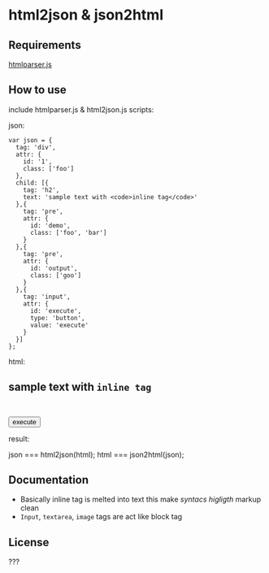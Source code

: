 html2json & json2html
============================================

## Requirements

[htmlparser.js](http://ejohn.org/files/htmlparser.js)

## How to use

include htmlparser.js & html2json.js scripts:

  <script src="http://ejohn.org/files/htmlparser.js"></script>
  <script src="lib/html2json.js"></script>

json:

    var json = {
      tag: 'div',
      attr: {
        id: '1',
        class: ['foo']
      },
      child: [{
        tag: 'h2',
        text: 'sample text with <code>inline tag</code>'
      },{
        tag: 'pre',
        attr: {
          id: 'demo',
          class: ['foo', 'bar']
        }
      },{
        tag: 'pre',
        attr: {
          id: 'output',
          class: ['goo']
        }
      },{
        tag: 'input',
        attr: {
          id: 'execute',
          type: 'button',
          value: 'execute'
        }
      }]
    };

html:

  <div id="1" class="foo">
    <h2>sample text with <code>inline tag</code></h2>
    <pre id="demo" class="foo bar"></pre>
    <pre id="output" class="goo"></pre>
    <input id="execute" type="button" value="execute"/>
  </div>

result:

   json === html2json(html);
   html === json2html(json);


## Documentation

- Basically inline tag is melted into text this make *syntacs higligth* markup clean
- `Input`, `textarea`, `image` tags are act like block tag

## License

???

